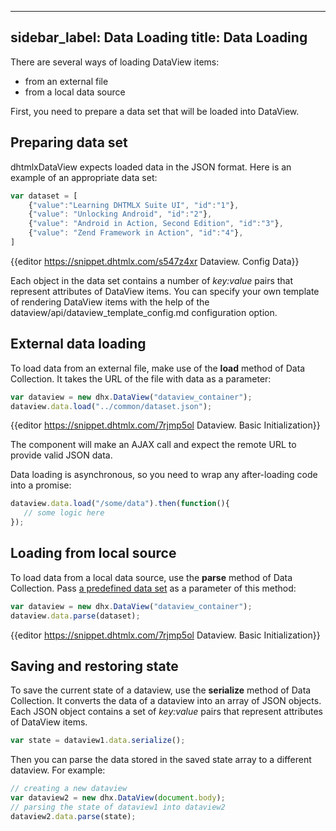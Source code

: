 
---
sidebar_label: Data Loading
title: Data Loading
---          

There are several ways of loading DataView items:

- from an external file
- from a local data source

First, you need to prepare a data set that will be loaded into DataView.

Preparing data set
-------------------

dhtmlxDataView expects loaded data in the JSON format. Here is an example of an appropriate data set:

~~~js
var dataset = [
  	{"value":"Learning DHTMLX Suite UI", "id":"1"},
    {"value": "Unlocking Android", "id":"2"},
    {"value": "Android in Action, Second Edition", "id":"3"},
    {"value": "Zend Framework in Action", "id":"4"},
]
~~~

{{editor	https://snippet.dhtmlx.com/s547z4xr	Dataview. Config Data}}

Each object in the data set contains a number of *key:value* pairs that represent attributes of DataView items. 
You can specify your own template of rendering DataView items with the help of the dataview/api/dataview_template_config.md configuration option.


External data loading
--------------------

To load data from an external file, make use of the **load** method of Data Collection. It takes the URL of the file with data as a parameter:

~~~js
var dataview = new dhx.DataView("dataview_container");
dataview.data.load("../common/dataset.json");
~~~

{{editor	https://snippet.dhtmlx.com/7rjmp5ol	Dataview. Basic Initialization}}

The component will make an AJAX call and expect the remote URL to provide valid JSON data.

Data loading is asynchronous, so you need to wrap any after-loading code into a promise:

~~~js
dataview.data.load("/some/data").then(function(){
   // some logic here
});
~~~


Loading from local source
------------------

To load data from a local data source, use the **parse** method of Data Collection. Pass [a predefined data set](#preparingdataset) as a parameter of this method:

~~~js
var dataview = new dhx.DataView("dataview_container");
dataview.data.parse(dataset);
~~~

{{editor	https://snippet.dhtmlx.com/7rjmp5ol	Dataview. Basic Initialization}}

Saving and restoring state
----------------------------

To save the current state of a dataview, use the **serialize** method of Data Collection. It converts the data of a dataview into an array of JSON objects. 
Each JSON object contains a set of *key:value* pairs that represent attributes of DataView items.

~~~js
var state = dataview1.data.serialize();
~~~

Then you can parse the data stored in the saved state array to a different dataview. For example:

~~~js
// creating a new dataview
var dataview2 = new dhx.DataView(document.body);
// parsing the state of dataview1 into dataview2
dataview2.data.parse(state);
~~~


